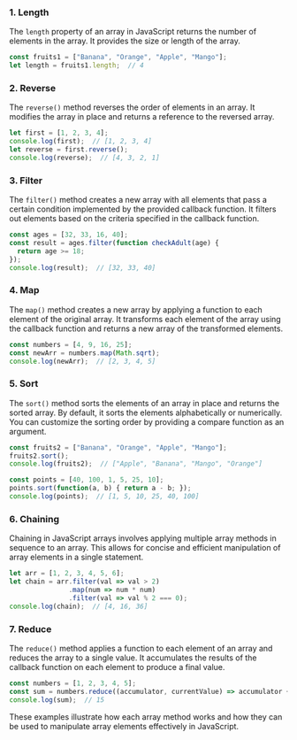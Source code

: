 

### 1. Length
The `length` property of an array in JavaScript returns the number of elements in the array. It provides the size or length of the array.

```javascript
const fruits1 = ["Banana", "Orange", "Apple", "Mango"];
let length = fruits1.length;  // 4
```

### 2. Reverse
The `reverse()` method reverses the order of elements in an array. It modifies the array in place and returns a reference to the reversed array.

```javascript
let first = [1, 2, 3, 4];
console.log(first);  // [1, 2, 3, 4]
let reverse = first.reverse();
console.log(reverse);  // [4, 3, 2, 1]
```

### 3. Filter
The `filter()` method creates a new array with all elements that pass a certain condition implemented by the provided callback function. It filters out elements based on the criteria specified in the callback function.

```javascript
const ages = [32, 33, 16, 40];
const result = ages.filter(function checkAdult(age) {
  return age >= 18;
});
console.log(result);  // [32, 33, 40]
```

### 4. Map
The `map()` method creates a new array by applying a function to each element of the original array. It transforms each element of the array using the callback function and returns a new array of the transformed elements.

```javascript
const numbers = [4, 9, 16, 25];
const newArr = numbers.map(Math.sqrt);
console.log(newArr);  // [2, 3, 4, 5]
```

### 5. Sort
The `sort()` method sorts the elements of an array in place and returns the sorted array. By default, it sorts the elements alphabetically or numerically. You can customize the sorting order by providing a compare function as an argument.

```javascript
const fruits2 = ["Banana", "Orange", "Apple", "Mango"];
fruits2.sort();
console.log(fruits2);  // ["Apple", "Banana", "Mango", "Orange"]

const points = [40, 100, 1, 5, 25, 10];
points.sort(function(a, b) { return a - b; });
console.log(points);  // [1, 5, 10, 25, 40, 100]
```

### 6. Chaining
Chaining in JavaScript arrays involves applying multiple array methods in sequence to an array. This allows for concise and efficient manipulation of array elements in a single statement.

```javascript
let arr = [1, 2, 3, 4, 5, 6];
let chain = arr.filter(val => val > 2)
               .map(num => num * num)
               .filter(val => val % 2 === 0);
console.log(chain);  // [4, 16, 36]
```

### 7. Reduce
The `reduce()` method applies a function to each element of an array and reduces the array to a single value. It accumulates the results of the callback function on each element to produce a final value.

```javascript
const numbers = [1, 2, 3, 4, 5];
const sum = numbers.reduce((accumulator, currentValue) => accumulator + currentValue, 0);
console.log(sum);  // 15
```

These examples illustrate how each array method works and how they can be used to manipulate array elements effectively in JavaScript.
